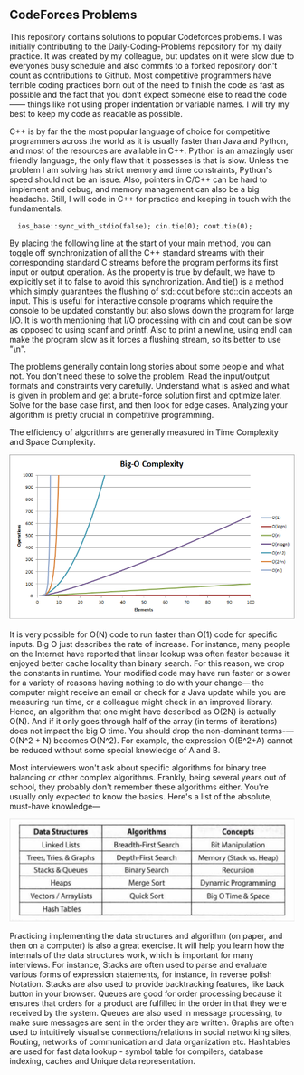 ## CodeForces Problems

This repository contains solutions to popular Codeforces problems. I was initially contributing to the Daily-Coding-Problems repository for my daily practice. It was created by my colleague, but updates on it were slow due to everyones busy schedule and also commits to a forked repository don't count as contributions to Github. Most competitive programmers have terrible coding practices born out of the need to finish the code as fast as possible and the fact that you don’t expect someone else to read the code—— things like not using proper indentation or variable names. I will try my best to keep my code as readable as possible.

C++ is by far the the most popular language of choice for competitive programmers across the world as it is usually faster than Java and Python, and most of the resources are available in C++. Python is an amazingly user friendly language, the only flaw that it possesses is that is slow. Unless the problem I am solving has strict memory and time constraints, Python's speed should not be an issue. Also, pointers in C/C++ can be hard to implement and debug, and memory management can also be a big headache. Still, I will code in C++ for practice and keeping in touch with the fundamentals.

	  ios_base::sync_with_stdio(false); cin.tie(0); cout.tie(0);

By placing the following line at the start of your main method, you can toggle off synchronization of all the C++ standard streams with their corresponding standard C streams before the program performs its first input or output operation. As the property is true by default, we have to explicitly set it to false to avoid this synchronization. And tie() is a method which simply guarantees the flushing of std::cout before std::cin accepts an input. This is useful for interactive console programs which require the console to be updated constantly but also slows down the program for large I/O. It is worth mentioning that I/O processing with cin and cout can be slow as opposed to using scanf and printf. Also to print a newline, using endl can make the program slow as it forces a flushing stream, so its better to use "\n". 

The problems generally contain long stories about some people and what not. You don’t need these to solve the problem. Read the input/output formats and constraints very carefully. Understand what is asked and what is given in problem and get a brute-force solution first and optimize later. Solve for the base case first, and then look for edge cases. Analyzing your algorithm is pretty crucial in competitive programming. 

The efficiency of algorithms are generally measured in Time Complexity and Space Complexity. 

![alt text](./images/big-o.png)

It is very possible for O(N) code to run faster than O(1) code for specific inputs. Big O just describes the rate of increase. For instance, many people on the Internet have reported that linear lookup was often faster because it enjoyed better cache locality than binary search. For this reason, we drop the constants in runtime. Your modified code may have run faster or slower for a variety of reasons having nothing to do with your change— the computer might receive an email or check for a Java update while you are measuring run time, or a colleague might check in an improved library. Hence, an algorithm that one might have described as O(2N) is actually O(N). And if it only goes through half of the array (in terms of iterations) does not impact the big O time. You should drop the non-dominant terms-— O(N^2 + N) becomes O(N^2). For example, the expression O(B^2+A) cannot be reduced without some special knowledge of A and B.

Most interviewers won't ask about specific algorithms for binary tree balancing or other complex algorithms. Frankly, being several years out of school, they probably don't remember these algorithms either. You're usually only expected to know the basics. Here's a list of the absolute, must-have knowledge— 

![alt text](./images/data_structures.png)

Practicing implementing the data structures and algorithm (on paper, and then on a computer) is also a great exercise. It will help you learn how the internals of the data structures work, which is important for many interviews. For instance, Stacks are often used to parse and evaluate various forms of expression statements, for instance, in reverse polish Notation. Stacks are also used to provide backtracking features, like back button in your browser. Queues are good for order processing because it ensures that orders for a product are fulfilled in the order in that they were received by the system. Queues are also used in message processing, to make sure messages are sent in the order they are written. Graphs are often used to intuitively visualise connections/relations in social networking sites, Routing, networks of communication and data organization etc. Hashtables are used for fast data lookup - symbol table for compilers, database indexing, caches and Unique data representation.

